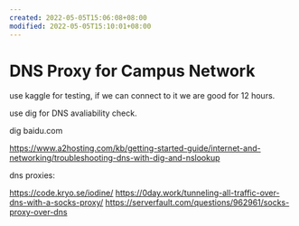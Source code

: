 ```yaml
---
created: 2022-05-05T15:06:08+08:00
modified: 2022-05-05T15:10:01+08:00
---
```


# DNS Proxy for Campus Network

use kaggle for testing, if we can connect to it we are good for 12 hours.

use dig for DNS avaliability check.

dig baidu.com

https://www.a2hosting.com/kb/getting-started-guide/internet-and-networking/troubleshooting-dns-with-dig-and-nslookup

dns proxies:

https://code.kryo.se/iodine/
https://0day.work/tunneling-all-traffic-over-dns-with-a-socks-proxy/
https://serverfault.com/questions/962961/socks-proxy-over-dns
